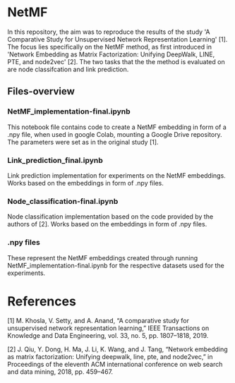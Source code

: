 # NetMF

In this repository, the aim was to reproduce the results of the study 'A Comparative Study for Unsupervised Network
Representation Learning' [1]. The focus lies specifically on the NetMF method, as first introduced in 'Network Embedding as Matrix Factorization: Unifying DeepWalk, LINE, PTE, and node2vec' [2]. The two tasks that the the method is evaluated on are node classifcation and link prediction.

## Files-overview

### NetMF_implementation-final.ipynb

This notebook file contains code to create a NetMF embedding in form of a .npy file, when used in google Colab, mounting a Google Drive repository. The parameters were set as in the original study [1].

### Link_prediction_final.ipynb

Link prediction implementation for experiments on the NetMF embeddings. Works based on the embeddings in form of .npy files.

### Node_classification-final.ipynb

Node classification implementation based on the code provided by the authors of [2]. Works based on the embeddings in form of .npy files.

### .npy files

These represent the NetMF embeddings created through running NetMF_implementation-final.ipynb for the respective datasets used for the experiments.

# References
[1] M. Khosla, V. Setty, and A. Anand, “A comparative study for unsupervised network representation learning,” IEEE Transactions on Knowledge and Data Engineering, vol. 33, no. 5, pp. 1807–1818, 2019.

[2]  J. Qiu, Y. Dong, H. Ma, J. Li, K. Wang, and J. Tang, “Network embedding as matrix factorization: Unifying deepwalk, line, pte, and node2vec,” in Proceedings of the eleventh ACM international conference on web search and data mining, 2018, pp. 459–467.
